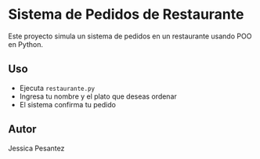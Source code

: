 # Sistema de Pedidos de Restaurante

Este proyecto simula un sistema de pedidos en un restaurante usando POO en Python.

## Uso

- Ejecuta `restaurante.py`
- Ingresa tu nombre y el plato que deseas ordenar
- El sistema confirma tu pedido

## Autor

Jessica   Pesantez

